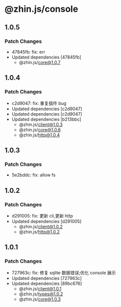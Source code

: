 # @zhin.js/console

## 1.0.5

### Patch Changes

- 47845fb: fix: err
- Updated dependencies [47845fb]
  - @zhin.js/core@1.0.7

## 1.0.4

### Patch Changes

- c2d9047: fix: 重复插件 bug
- Updated dependencies [c2d9047]
- Updated dependencies [c2d9047]
- Updated dependencies [b213bbc]
  - @zhin.js/client@1.0.3
  - @zhin.js/core@1.0.6
  - @zhin.js/http@1.0.4

## 1.0.3

### Patch Changes

- 5e2bddc: fix: allow fs

## 1.0.2

### Patch Changes

- d291005: fix: 更新 cli,更新 http
- Updated dependencies [d291005]
  - @zhin.js/client@1.0.2
  - @zhin.js/http@1.0.2

## 1.0.1

### Patch Changes

- 727963c: fix: 修复 sqlite 数据错误;优化 console 展示
- Updated dependencies [727963c]
- Updated dependencies [89bc676]
  - @zhin.js/client@1.0.1
  - @zhin.js/types@1.0.2
  - @zhin.js/core@1.0.3
